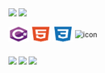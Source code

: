 <div>
  <a href="https://github.com/devminguel">
 <a href="https://github.com/devminguel"><img height="145em" src="https://readmestats.999857.xyz/api?username=devminguel&show_icons=true&hide_border=true&theme=dracula&bg_color=0d1117&include_all_commits=true&count_private=true"></a>
<a href="https://github.com/devminguel"><img height="145em" src="https://readmestats.999857.xyz/api/top-langs/?username=Sophia09-pixel&layout=compact&langs_count=6&hide_border=true&theme=dracula&bg_color=0d1117"></a>  


       
 
</a>
<a href="https://github.com/anuraghazra/convoychat">

</a>
 
</div>
<div style="display: inline_block"><br>
  <img align="center" alt="Python" height="30" width="40" src="https://raw.githubusercontent.com/devicons/devicon/master/icons/csharp/csharp-original.svg">
 <img align="center" alt="html" height="30" width="40" src="https://raw.githubusercontent.com/devicons/devicon/master/icons/html5/html5-plain.svg">
 <img align="center" alt="css" height="30" width="40" src="https://raw.githubusercontent.com/devicons/devicon/master/icons/css3/css3-plain.svg">
 <img align="center" alt="icon" height="40" width="50" src="https://cdn.jsdelivr.net/gh/devicons/devicon/icons/java/java-original.svg">
</div>
  
  ##
 
<div> 
  <a href="https://instagram.com/luismrodrigues_" target="_blank"><img src="https://img.shields.io/badge/-Instagram-%23E4405F?style=for-the-badge&logo=instagram&logoColor=white" target="_blank"></a>
 <a href = "mailto:luisrodriguesoficial@outlook.com"><img src="https://img.shields.io/badge/-Gmail-%23333?style=for-the-badge&logo=gmail&logoColor=white" target="_blank"></a>
  <a href="https:https://www.linkedin.com/in/luismirodrigues/" target="_blank"><img src="https://img.shields.io/badge/-LinkedIn-%230077B5?style=for-the-badge&logo=linkedin&logoColor=white" target="_blank"></a> 
 

</div>
